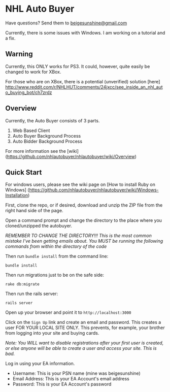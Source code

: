 # NHL Auto Buyer

Have questions? Send them to beigesunshine@gmail.com

Currently, there is some issues with Windows. I am working on a tutorial and a fix.

## Warning

Currently, this ONLY works for PS3. It could, however, quite easily be changed to work for XBox.

For those who are on XBox, there is a potential (unverified) solution [here] http://www.reddit.com/r/NHLHUT/comments/24jxcc/see_inside_an_nhl_auto_buying_bot/ch7zrdz

## Overview

Currently, the Auto Buyer consists of 3 parts. 

1. Web Based Client
2. Auto Buyer Background Process
3. Auto Bidder Background Process

For more information see the [wiki] (https://github.com/nhlautobuyer/nhlautobuyer/wiki/Overview)


## Quick Start

For windows users, please see the wiki page on [How to install Ruby on Windows] (https://github.com/nhlautobuyer/nhlautobuyer/wiki/Windows-Installation)

First, clone the repo, or if desired, download and unzip the ZIP file from the right hand side of the page.

Open a command prompt and change the directory to the place where you cloned/unzipped the autobuyer.

_REMEMBER TO CHANGE THE DIRECTORY!!! This is the most common mistake I've been getting emails about. You MUST be running the following commands from within the directory of the code_

Then run `bundle install` from the command line:

    bundle install

Then run migrations just to be on the safe side:

    rake db:migrate

Then run the rails server:

    rails server

Open up your browser and point it to `http://localhost:3000`

Click on the `Sign Up` link and create an email and password. This creates a user FOR YOUR LOCAL SITE ONLY. This prevents, for example, your brother from logging into your site and buying cards.

_Note: You WILL want to disable registrations after your first user is created, or else anyone will be able to create a user and access your site. This is bad._

Log in using your EA information.

* Username: This is your PSN name (mine was beigesunshine)
* Email Address: This is your EA Account's email address
* Password: This is your EA Account's password

